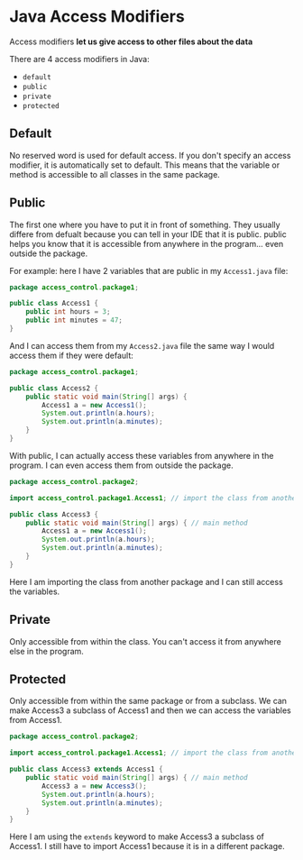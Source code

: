 # Java Access Modifiers

Access modifiers **let us give access to other files about the data**

There are 4 access modifiers in Java:
- `default`
- `public`
- `private`
- `protected`

## Default

No reserved word is used for default access. If you don't specify an access modifier, it is automatically set to default.
This means that the variable or method is accessible to all classes in the same package.

## Public

The first one where you have to put it in front of something.
They usually differe from defualt because you can tell in your IDE that it is public.
public helps you know that it is accessible from anywhere in the program... even outside the package.

For example: here I have 2 variables that are public in my `Access1.java` file:
```java
package access_control.package1;

public class Access1 {
    public int hours = 3;
    public int minutes = 47;
}
```

And I can access them from my `Access2.java` file the same way I would access them if they were default:
```java
package access_control.package1;

public class Access2 {
    public static void main(String[] args) {
        Access1 a = new Access1();
        System.out.println(a.hours);
        System.out.println(a.minutes);
    }
}
```
With public, I can actually access these variables from anywhere in the program. I can even access them from outside the package.
```java
package access_control.package2;

import access_control.package1.Access1; // import the class from another package 

public class Access3 {
    public static void main(String[] args) { // main method
        Access1 a = new Access1();
        System.out.println(a.hours);
        System.out.println(a.minutes);
    }
}
```
Here I am importing the class from another package and I can still access the variables.

## Private

Only accessible from within the class. You can't access it from anywhere else in the program.

## Protected

Only accessible from within the same package or from a subclass.
We can make Access3 a subclass of Access1 and then we can access the variables from Access1.
```java
package access_control.package2;

import access_control.package1.Access1; // import the class from another package 

public class Access3 extends Access1 {
    public static void main(String[] args) { // main method
        Access3 a = new Access3();
        System.out.println(a.hours);
        System.out.println(a.minutes);
    }
}
```
Here I am using the `extends` keyword to make Access3 a subclass of Access1. I still have to import Access1 because it is in a different package.

